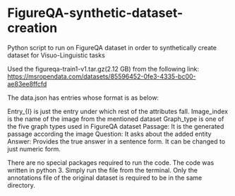 # FigureQA-synthetic-dataset-creation
Python script to run on FigureQA dataset in order to synthetically create dataset for Visuo-Linguistic tasks

Used the figureqa-train1-v1.tar.gz(2.12 GB) from the following link:
https://msropendata.com/datasets/85596452-0fe3-4335-bc00-ae83ee8ffcfd

The data.json has entries whose format is as below:

Entry_{I} is just the entry under which rest of the attributes fall. Image_index is the name of the image from the mentioned dataset
Graph_type is one of the five graph types used in FigureQA dataset
Passage: It is the generated passage according the image
Question: It asks about the added entity
Answer: Provides the true answer in a sentence form. It can be changed to just numeric form.

There are no special packages required to run the code. The code was written in python 3. Simply run the file from the terminal. Only the annotations file of the original dataset is required to be in the same directory.
